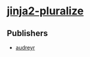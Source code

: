 # [jinja2-pluralize](https://pypi.org/project/jinja2-pluralize)



## Publishers
- [audreyr](https://pypi.org/user/audreyr)

